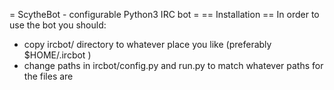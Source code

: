 = ScytheBot - configurable Python3 IRC bot =
== Installation ==
In order to use the bot you should:
* copy ircbot/ directory to whatever place you like (preferably $HOME/.ircbot )
* change paths in ircbot/config.py and run.py to match whatever paths for the files are
